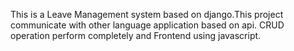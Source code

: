 This is a Leave Management system based on django.This project communicate with other language application based on api. CRUD operation perform completely and Frontend using javascript.
